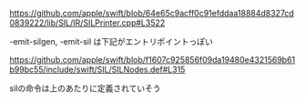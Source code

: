 https://github.com/apple/swift/blob/64e65c9acff0c91efddaa18884d8327cd0839222/lib/SIL/IR/SILPrinter.cpp#L3522

-emit-silgen, -emit-sil は下記がエントリポイントっぽい

https://github.com/apple/swift/blob/f1607c925856f09da19480e4321569b61b99bc55/include/swift/SIL/SILNodes.def#L315

silの命令は上のあたりに定義されていそう
